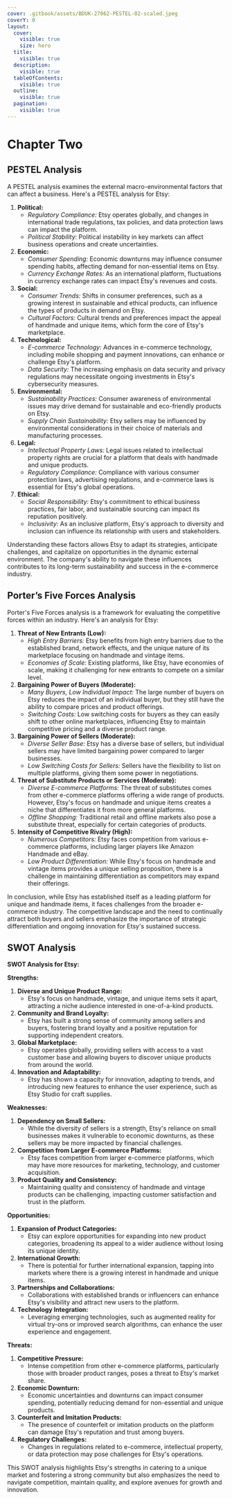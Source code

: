 ```yaml
---
cover: .gitbook/assets/BDUK-27062-PESTEL-02-scaled.jpeg
coverY: 0
layout:
  cover:
    visible: true
    size: hero
  title:
    visible: true
  description:
    visible: true
  tableOfContents:
    visible: true
  outline:
    visible: true
  pagination:
    visible: true
---
```


# Chapter Two

## PESTEL Analysis

A PESTEL analysis examines the external macro-environmental factors that can affect a business. Here's a PESTEL analysis for Etsy:

1. **Political:**
   * _Regulatory Compliance:_ Etsy operates globally, and changes in international trade regulations, tax policies, and data protection laws can impact the platform.
   * _Political Stability:_ Political instability in key markets can affect business operations and create uncertainties.
2. **Economic:**
   * _Consumer Spending:_ Economic downturns may influence consumer spending habits, affecting demand for non-essential items on Etsy.
   * _Currency Exchange Rates:_ As an international platform, fluctuations in currency exchange rates can impact Etsy's revenues and costs.
3. **Social:**
   * _Consumer Trends:_ Shifts in consumer preferences, such as a growing interest in sustainable and ethical products, can influence the types of products in demand on Etsy.
   * _Cultural Factors:_ Cultural trends and preferences impact the appeal of handmade and unique items, which form the core of Etsy's marketplace.
4. **Technological:**
   * _E-commerce Technology:_ Advances in e-commerce technology, including mobile shopping and payment innovations, can enhance or challenge Etsy's platform.
   * _Data Security:_ The increasing emphasis on data security and privacy regulations may necessitate ongoing investments in Etsy's cybersecurity measures.
5. **Environmental:**
   * _Sustainability Practices:_ Consumer awareness of environmental issues may drive demand for sustainable and eco-friendly products on Etsy.
   * _Supply Chain Sustainability:_ Etsy sellers may be influenced by environmental considerations in their choice of materials and manufacturing processes.
6. **Legal:**
   * _Intellectual Property Laws:_ Legal issues related to intellectual property rights are crucial for a platform that deals with handmade and unique products.
   * _Regulatory Compliance:_ Compliance with various consumer protection laws, advertising regulations, and e-commerce laws is essential for Etsy's global operations.
7. **Ethical:**
   * _Social Responsibility:_ Etsy's commitment to ethical business practices, fair labor, and sustainable sourcing can impact its reputation positively.
   * _Inclusivity:_ As an inclusive platform, Etsy's approach to diversity and inclusion can influence its relationship with users and stakeholders.

Understanding these factors allows Etsy to adapt its strategies, anticipate challenges, and capitalize on opportunities in the dynamic external environment. The company's ability to navigate these influences contributes to its long-term sustainability and success in the e-commerce industry.

## Porter’s Five Forces Analysis

Porter's Five Forces analysis is a framework for evaluating the competitive forces within an industry. Here's an analysis for Etsy:

1. **Threat of New Entrants (Low):**
   * _High Entry Barriers:_ Etsy benefits from high entry barriers due to the established brand, network effects, and the unique nature of its marketplace focusing on handmade and vintage items.
   * _Economies of Scale:_ Existing platforms, like Etsy, have economies of scale, making it challenging for new entrants to compete on a similar level.
2. **Bargaining Power of Buyers (Moderate):**
   * _Many Buyers, Low Individual Impact:_ The large number of buyers on Etsy reduces the impact of an individual buyer, but they still have the ability to compare prices and product offerings.
   * _Switching Costs:_ Low switching costs for buyers as they can easily shift to other online marketplaces, influencing Etsy to maintain competitive pricing and a diverse product range.
3. **Bargaining Power of Sellers (Moderate):**
   * _Diverse Seller Base:_ Etsy has a diverse base of sellers, but individual sellers may have limited bargaining power compared to larger businesses.
   * _Low Switching Costs for Sellers:_ Sellers have the flexibility to list on multiple platforms, giving them some power in negotiations.
4. **Threat of Substitute Products or Services (Moderate):**
   * _Diverse E-commerce Platforms:_ The threat of substitutes comes from other e-commerce platforms offering a wide range of products. However, Etsy's focus on handmade and unique items creates a niche that differentiates it from more general platforms.
   * _Offline Shopping:_ Traditional retail and offline markets also pose a substitute threat, especially for certain categories of products.
5. **Intensity of Competitive Rivalry (High):**
   * _Numerous Competitors:_ Etsy faces competition from various e-commerce platforms, including larger players like Amazon Handmade and eBay.
   * _Low Product Differentiation:_ While Etsy's focus on handmade and vintage items provides a unique selling proposition, there is a challenge in maintaining differentiation as competitors may expand their offerings.

In conclusion, while Etsy has established itself as a leading platform for unique and handmade items, it faces challenges from the broader e-commerce industry. The competitive landscape and the need to continually attract both buyers and sellers emphasize the importance of strategic differentiation and ongoing innovation for Etsy's sustained success.

## SWOT Analysis

**SWOT Analysis for Etsy:**

**Strengths:**

1. **Diverse and Unique Product Range:**
   * Etsy's focus on handmade, vintage, and unique items sets it apart, attracting a niche audience interested in one-of-a-kind products.
2. **Community and Brand Loyalty:**
   * Etsy has built a strong sense of community among sellers and buyers, fostering brand loyalty and a positive reputation for supporting independent creators.
3. **Global Marketplace:**
   * Etsy operates globally, providing sellers with access to a vast customer base and allowing buyers to discover unique products from around the world.
4. **Innovation and Adaptability:**
   * Etsy has shown a capacity for innovation, adapting to trends, and introducing new features to enhance the user experience, such as Etsy Studio for craft supplies.

**Weaknesses:**

1. **Dependency on Small Sellers:**
   * While the diversity of sellers is a strength, Etsy's reliance on small businesses makes it vulnerable to economic downturns, as these sellers may be more impacted by financial challenges.
2. **Competition from Larger E-commerce Platforms:**
   * Etsy faces competition from larger e-commerce platforms, which may have more resources for marketing, technology, and customer acquisition.
3. **Product Quality and Consistency:**
   * Maintaining quality and consistency of handmade and vintage products can be challenging, impacting customer satisfaction and trust in the platform.

**Opportunities:**

1. **Expansion of Product Categories:**
   * Etsy can explore opportunities for expanding into new product categories, broadening its appeal to a wider audience without losing its unique identity.
2. **International Growth:**
   * There is potential for further international expansion, tapping into markets where there is a growing interest in handmade and unique items.
3. **Partnerships and Collaborations:**
   * Collaborations with established brands or influencers can enhance Etsy's visibility and attract new users to the platform.
4. **Technology Integration:**
   * Leveraging emerging technologies, such as augmented reality for virtual try-ons or improved search algorithms, can enhance the user experience and engagement.

**Threats:**

1. **Competitive Pressure:**
   * Intense competition from other e-commerce platforms, particularly those with broader product ranges, poses a threat to Etsy's market share.
2. **Economic Downturn:**
   * Economic uncertainties and downturns can impact consumer spending, potentially reducing demand for non-essential and unique products.
3. **Counterfeit and Imitation Products:**
   * The presence of counterfeit or imitation products on the platform can damage Etsy's reputation and trust among buyers.
4. **Regulatory Challenges:**
   * Changes in regulations related to e-commerce, intellectual property, or data protection may pose challenges for Etsy's operations.

This SWOT analysis highlights Etsy's strengths in catering to a unique market and fostering a strong community but also emphasizes the need to navigate competition, maintain quality, and explore avenues for growth and innovation.
